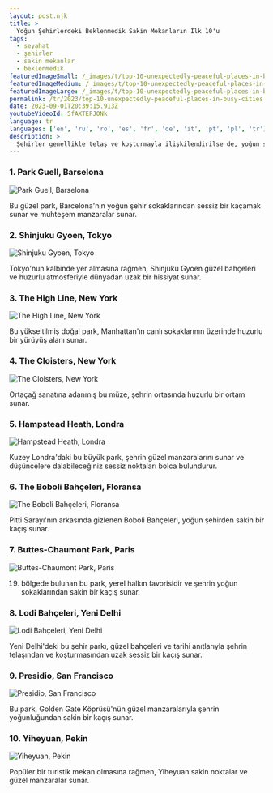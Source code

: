```yaml
---
layout: post.njk
title: >
  Yoğun Şehirlerdeki Beklenmedik Sakin Mekanların İlk 10'u
tags:
  - seyahat
  - şehirler
  - sakin mekanlar
  - beklenmedik
featuredImageSmall: /_images/t/top-10-unexpectedly-peaceful-places-in-busy-cities-cover-tr-small.webp
featuredImageMedium: /_images/t/top-10-unexpectedly-peaceful-places-in-busy-cities-cover-tr-medium.webp
featuredImageLarge: /_images/t/top-10-unexpectedly-peaceful-places-in-busy-cities-cover-tr-large.webp
permalink: /tr/2023/top-10-unexpectedly-peaceful-places-in-busy-cities.html
date: 2023-09-01T20:39:15.913Z
youtubeVideoId: 5fAXTEFJONk
language: tr
languages: ['en', 'ru', 'ro', 'es', 'fr', 'de', 'it', 'pt', 'pl', 'tr']
description: >
  Şehirler genellikle telaş ve koşturmayla ilişkilendirilse de, yoğun sokakları içinde saklı huzur köşeleri bulunmaktadır. İşte dünyanın en yoğun şehirlerinde bulunan beklenmedik sakin mekanların ilk 10'u.
---
```


### 1. Park Guell, Barselona

![Park Guell, Barselona](/_images/a/a6e471dcd40d8cb0addd830ec8b48ffe-medium.webp)

Bu güzel park, Barcelona'nın yoğun şehir sokaklarından sessiz bir kaçamak sunar ve muhteşem manzaralar sunar.

### 2. Shinjuku Gyoen, Tokyo

![Shinjuku Gyoen, Tokyo](/_images/b/b4112fbf9a0e400914f9e124fefc8bb2-medium.webp)

Tokyo'nun kalbinde yer almasına rağmen, Shinjuku Gyoen güzel bahçeleri ve huzurlu atmosferiyle dünyadan uzak bir hissiyat sunar.

### 3. The High Line, New York

![The High Line, New York](/_images/a/ad828d1c8d8f2f3b161c9c91498cdac0-medium.webp)

Bu yükseltilmiş doğal park, Manhattan'ın canlı sokaklarının üzerinde huzurlu bir yürüyüş alanı sunar.

### 4. The Cloisters, New York

![The Cloisters, New York](/_images/c/cb8bbb7e33502b532b420255d175605c-medium.webp)

Ortaçağ sanatına adanmış bu müze, şehrin ortasında huzurlu bir ortam sunar.

### 5. Hampstead Heath, Londra

![Hampstead Heath, Londra](/_images/e/e5f0c1c1d6d3916832f850f7c9cea008-medium.webp)

Kuzey Londra'daki bu büyük park, şehrin güzel manzaralarını sunar ve düşüncelere dalabileceğiniz sessiz noktaları bolca bulundurur.

### 6. The Boboli Bahçeleri, Floransa

![The Boboli Bahçeleri, Floransa](/_images/d/d3bdd6cb7035b165f1767940d1d18208-medium.webp)

Pitti Sarayı'nın arkasında gizlenen Boboli Bahçeleri, yoğun şehirden sakin bir kaçış sunar.

### 7. Buttes-Chaumont Park, Paris

![Buttes-Chaumont Park, Paris](/_images/7/70a842a5736c4abc068bc8aa707b915c-medium.webp)

19. bölgede bulunan bu park, yerel halkın favorisidir ve şehrin yoğun sokaklarından sakin bir kaçış sunar.

### 8. Lodi Bahçeleri, Yeni Delhi

![Lodi Bahçeleri, Yeni Delhi](/_images/4/4d1e0f4af60fb33afa8fd37b254f46dc-medium.webp)

Yeni Delhi'deki bu şehir parkı, güzel bahçeleri ve tarihi anıtlarıyla şehrin telaşından ve koşturmasından uzak sessiz bir kaçış sunar.

### 9. Presidio, San Francisco

![Presidio, San Francisco](/_images/f/fe41a642c39f1f126af813d42e4ed8d8-medium.webp)

Bu park, Golden Gate Köprüsü'nün güzel manzaralarıyla şehrin yoğunluğundan sakin bir kaçış sunar.

### 10. Yiheyuan, Pekin

![Yiheyuan, Pekin](/_images/3/3aa3e6c7a3a442cdeb2e64a0dae99e5f-medium.webp)

Popüler bir turistik mekan olmasına rağmen, Yiheyuan sakin noktalar ve güzel manzaralar sunar.

